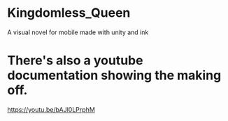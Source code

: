 # Kingdomless_Queen
A visual novel for mobile made with unity and ink

# There's also a youtube documentation showing the making off.
https://youtu.be/bAJl0LPrphM
